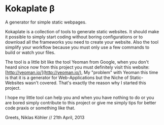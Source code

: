 Kokaplate β
=========

A generator for simple static webpages.

Kokaplate is a collection of tools to generate static websites. It should make it possible to simply start coding without boring 
configurations or to download all the frameworks you need to create your website. Also the tool simplify your workflow because you must only use a few commands to build or watch your files.

The tool is a little bit like the tool Yeoman from Google, when you don't heard since now from this project you must definitely visit this website: [http://yeoman.io/](http://yeoman.io/), My "problem" with Yeoman this time is that it is a generator for Web-Applications but the Niche of Static-Websites wasn't covered. That's exactly the reason why I started this project.

I hope my little tool can help you and when you have nothing to do or you are bored simply contribute to this project or give me simply tips for better code praxis or something like that.

Greets, Niklas Köhler // 21th April, 2013
